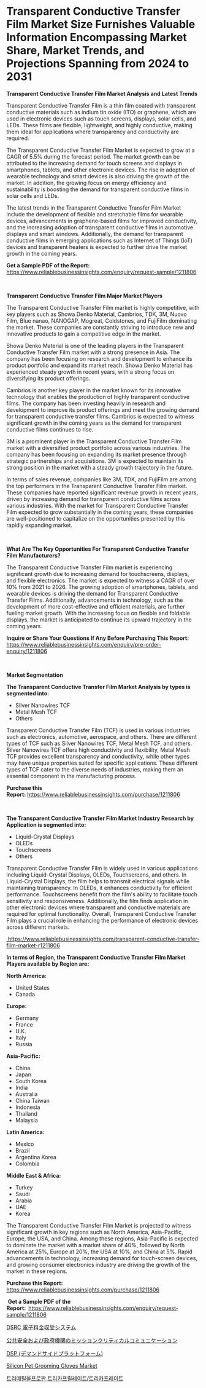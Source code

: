 <p><h1>Transparent Conductive Transfer Film Market Size Furnishes Valuable Information Encompassing Market Share, Market Trends, and Projections Spanning from 2024 to 2031</h1></p><p><strong>Transparent Conductive Transfer Film Market Analysis and Latest Trends</strong></p>
<p><p>Transparent Conductive Transfer Film is a thin film coated with transparent conductive materials such as indium tin oxide (ITO) or graphene, which are used in electronic devices such as touch screens, displays, solar cells, and LEDs. These films are flexible, lightweight, and highly conductive, making them ideal for applications where transparency and conductivity are required.</p><p>The Transparent Conductive Transfer Film Market is expected to grow at a CAGR of 5.5% during the forecast period. The market growth can be attributed to the increasing demand for touch screens and displays in smartphones, tablets, and other electronic devices. The rise in adoption of wearable technology and smart devices is also driving the growth of the market. In addition, the growing focus on energy efficiency and sustainability is boosting the demand for transparent conductive films in solar cells and LEDs.</p><p>The latest trends in the Transparent Conductive Transfer Film Market include the development of flexible and stretchable films for wearable devices, advancements in graphene-based films for improved conductivity, and the increasing adoption of transparent conductive films in automotive displays and smart windows. Additionally, the demand for transparent conductive films in emerging applications such as Internet of Things (IoT) devices and transparent heaters is expected to further drive the market growth in the coming years.</p></p>
<p><strong>Get a Sample PDF of the Report:&nbsp;</strong> <a href="https://www.reliablebusinessinsights.com/enquiry/request-sample/1211806">https://www.reliablebusinessinsights.com/enquiry/request-sample/1211806</a></p>
<p>&nbsp;</p>
<p><strong>Transparent Conductive Transfer Film Major Market Players</strong></p>
<p><p>The Transparent Conductive Transfer Film market is highly competitive, with key players such as Showa Denko Material, Cambrios, TDK, 3M, Nuovo Film, Blue nanao, NANOGAP, Mogreat, Coldstones, and FujiFilm dominating the market. These companies are constantly striving to introduce new and innovative products to gain a competitive edge in the market.</p><p>Showa Denko Material is one of the leading players in the Transparent Conductive Transfer Film market with a strong presence in Asia. The company has been focusing on research and development to enhance its product portfolio and expand its market reach. Showa Denko Material has experienced steady growth in recent years, with a strong focus on diversifying its product offerings.</p><p>Cambrios is another key player in the market known for its innovative technology that enables the production of highly transparent conductive films. The company has been investing heavily in research and development to improve its product offerings and meet the growing demand for transparent conductive transfer films. Cambrios is expected to witness significant growth in the coming years as the demand for transparent conductive films continues to rise.</p><p>3M is a prominent player in the Transparent Conductive Transfer Film market with a diversified product portfolio across various industries. The company has been focusing on expanding its market presence through strategic partnerships and acquisitions. 3M is expected to maintain its strong position in the market with a steady growth trajectory in the future.</p><p>In terms of sales revenue, companies like 3M, TDK, and FujiFilm are among the top performers in the Transparent Conductive Transfer Film market. These companies have reported significant revenue growth in recent years, driven by increasing demand for transparent conductive films across various industries. With the market for Transparent Conductive Transfer Film expected to grow substantially in the coming years, these companies are well-positioned to capitalize on the opportunities presented by this rapidly expanding market.</p></p>
<p>&nbsp;</p>
<p><strong>What Are The Key Opportunities For Transparent Conductive Transfer Film Manufacturers?</strong></p>
<p><p>The Transparent Conductive Transfer Film market is experiencing significant growth due to increasing demand for touchscreens, displays, and flexible electronics. The market is expected to witness a CAGR of over 10% from 2021 to 2026. The growing adoption of smartphones, tablets, and wearable devices is driving the demand for Transparent Conductive Transfer Films. Additionally, advancements in technology, such as the development of more cost-effective and efficient materials, are further fueling market growth. With the increasing focus on flexible and foldable displays, the market is anticipated to continue its upward trajectory in the coming years.</p></p>
<p><strong>Inquire or Share Your Questions If Any Before Purchasing This Report:</strong> <a href="https://www.reliablebusinessinsights.com/enquiry/pre-order-enquiry/1211806">https://www.reliablebusinessinsights.com/enquiry/pre-order-enquiry/1211806</a></p>
<p>&nbsp;</p>
<p><strong>Market Segmentation</strong></p>
<p><strong>The Transparent Conductive Transfer Film Market Analysis by types is segmented into:</strong></p>
<p><ul><li>Silver Nanowires TCF</li><li>Metal Mesh TCF</li><li>Others</li></ul></p>
<p><p>Transparent Conductive Transfer Film (TCF) is used in various industries such as electronics, automotive, aerospace, and others. There are different types of TCF such as Silver Nanowires TCF, Metal Mesh TCF, and others. Silver Nanowires TCF offers high conductivity and flexibility, Metal Mesh TCF provides excellent transparency and conductivity, while other types may have unique properties suited for specific applications. These different types of TCF cater to the diverse needs of industries, making them an essential component in the manufacturing process.</p></p>
<p><strong>Purchase this Report:&nbsp;</strong><a href="https://www.reliablebusinessinsights.com/purchase/1211806">https://www.reliablebusinessinsights.com/purchase/1211806</a></p>
<p>&nbsp;</p>
<p><strong>The Transparent Conductive Transfer Film Market Industry Research by Application is segmented into:</strong></p>
<p><ul><li>Liquid-Crystal Displays</li><li>OLEDs</li><li>Touchscreens</li><li>Others</li></ul></p>
<p><p>Transparent Conductive Transfer Film is widely used in various applications including Liquid-Crystal Displays, OLEDs, Touchscreens, and others. In Liquid-Crystal Displays, the film helps to transmit electrical signals while maintaining transparency. In OLEDs, it enhances conductivity for efficient performance. Touchscreens benefit from the film's ability to facilitate touch sensitivity and responsiveness. Additionally, the film finds application in other electronic devices where transparent and conductive materials are required for optimal functionality. Overall, Transparent Conductive Transfer Film plays a crucial role in enhancing the performance of electronic devices across different markets.</p></p>
<p><a href="https://www.reliablebusinessinsights.com/transparent-conductive-transfer-film-market-r1211806">&nbsp;https://www.reliablebusinessinsights.com/transparent-conductive-transfer-film-market-r1211806</a></p>
<p><strong>In terms of Region, the Transparent Conductive Transfer Film Market Players available by Region are:</strong></p>
<p>
    <p> <strong> North America: </strong>
        <ul>
            <li>United States</li>
            <li>Canada</li>
        </ul>
        </p> 
    <p> <strong> Europe: </strong>
        <ul>
            <li>Germany</li>
            <li>France</li>
            <li>U.K.</li>
            <li>Italy</li>
            <li>Russia</li>
        </ul>
        </p> 
    <p> <strong> Asia-Pacific: </strong>
        <ul>
            <li>China</li>
            <li>Japan</li>
            <li>South Korea</li>
            <li>India</li>
            <li>Australia</li>
            <li>China Taiwan</li>
            <li>Indonesia</li>
            <li>Thailand</li>
            <li>Malaysia</li>
        </ul>
        </p> 
    <p> <strong> Latin America: </strong>
        <ul>
            <li>Mexico</li>
            <li>Brazil</li>
            <li>Argentina Korea</li>
            <li>Colombia</li>
        </ul>
        </p> 
    <p> <strong> Middle East & Africa: </strong>
        <ul>
            <li>Turkey</li>
            <li>Saudi</li>
            <li>Arabia</li>
            <li>UAE</li>
            <li>Korea</li>
        </ul>
    </p>
    </p>
<p><p>The Transparent Conductive Transfer Film Market is projected to witness significant growth in key regions such as North America, Asia-Pacific, Europe, the USA, and China. Among these regions, Asia-Pacific is expected to dominate the market with a market share of 40%, followed by North America at 25%, Europe at 20%, the USA at 10%, and China at 5%. Rapid advancements in technology, increasing demand for touch-screen devices, and growing consumer electronics industry are driving the growth of the market in these regions.</p></p>
<p><strong>Purchase this Report: </strong><a href="https://www.reliablebusinessinsights.com/purchase/1211806">https://www.reliablebusinessinsights.com/purchase/1211806</a></p>
<p>&nbsp;<strong>Get a Sample PDF of the Report:&nbsp;&nbsp;</strong><a href="https://www.reliablebusinessinsights.com/enquiry/request-sample/1211806">https://www.reliablebusinessinsights.com/enquiry/request-sample/1211806</a></p>
<p><strong></strong></p>
<p><p><a href="https://github.com/hardee896/Market-Research-Report-List-1/blob/main/4186000101623.md">DSRC 電子料金収受システム</a></p><p><a href="https://github.com/ReyesKohler20231/Market-Research-Report-List-1/blob/main/8950404101622.md">公共安全および政府機関のミッションクリティカルコミュニケーション</a></p><p><a href="https://medium.com/@elmorunolfsson2023/dsp-%E3%83%87%E3%83%9E%E3%83%B3%E3%83%89%E3%82%B5%E3%82%A4%E3%83%89%E3%83%97%E3%83%A9%E3%83%83%E3%83%88%E3%83%95%E3%82%A9%E3%83%BC%E3%83%A0-%E5%B8%82%E5%A0%B4%E8%A6%8F%E6%A8%A1%E3%81%AF-%E3%82%B0%E3%83%AD%E3%83%BC%E3%83%90%E3%83%AB%E7%94%A3%E6%A5%AD%E3%81%AB%E3%81%8A%E3%81%91%E3%82%8B%E6%9C%80%E9%81%A9%E3%81%AA%E3%83%9E%E3%83%BC%E3%82%B1%E3%83%86%E3%82%A3%E3%83%B3%E3%82%B0%E3%83%81%E3%83%A3%E3%83%8D%E3%83%AB%E3%82%92%E7%A4%BA%E3%81%97%E3%81%A6%E3%81%84%E3%81%BE%E3%81%99-0d2136ee0d50">DSP (デマンドサイドプラットフォーム)</a></p><p><a href="https://github.com/PeterParrish5/Market-Research-Report-List-5/blob/main/silicon-pet-grooming-gloves-market.md">Silicon Pet Grooming Gloves Market</a></p><p><a href="https://medium.com/@antosuigrtley99783676/%ED%8A%B8%EB%A6%AC%EB%A9%94%ED%8B%B8%EC%98%AC%ED%94%84%EB%A1%9C%ED%8C%90-%ED%8A%B8%EB%A6%AC%EC%B9%B4%ED%94%84%EB%A6%B4%EB%A0%88%EC%9D%B4%ED%8A%B8-%ED%8A%B8%EB%A6%AC%EC%B9%B4%ED%94%84%EB%A6%B4%EB%A0%88%EC%9D%B4%ED%8A%B8-%EC%8B%9C%EC%9E%A5%EC%9D%80-%EC%8B%9C%EC%9E%A5-%EC%A0%90%EC%9C%A0%EC%9C%A8-%ED%81%AC%EA%B8%B0-%EB%B0%8F-2031%EB%85%84%EA%B9%8C%EC%A7%80%EC%9D%98-%EC%98%88%EC%B8%A1-%ED%94%84%EB%A1%9C%EC%A0%9D%EC%85%98%EC%97%90-%EC%B4%88%EC%A0%90%EC%9D%84-%EB%A7%9E%EC%B6%A5%EB%8B%88%EB%8B%A4-724aee410037">트리메틸올프로판 트리카프릴레이트/트리카프레이트</a></p></p>